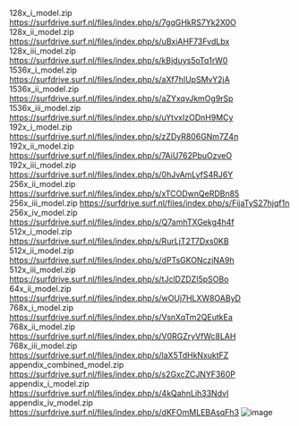 128x_i_model.zip            https://surfdrive.surf.nl/files/index.php/s/7gqGHkRS7Yk2X0O
128x_ii_model.zip	          https://surfdrive.surf.nl/files/index.php/s/uBxiAHF73FvdLbx
128x_iii_model.zip  	      https://surfdrive.surf.nl/files/index.php/s/kBjduys5oTq1rW0
1536x_i_model.zip	          https://surfdrive.surf.nl/files/index.php/s/aXf7hIUpSMvY2jA
1536x_ii_model.zip	        https://surfdrive.surf.nl/files/index.php/s/aZYxqvJkmOg9rSp
1536x_iii_model.zip	        https://surfdrive.surf.nl/files/index.php/s/uYtvxIzODnH9MCy
192x_i_model.zip	          https://surfdrive.surf.nl/files/index.php/s/zZDyR806GNm7Z4n
192x_ii_model.zip	          https://surfdrive.surf.nl/files/index.php/s/7AiU762PbuOzveO
192x_iii_model.zip  	      https://surfdrive.surf.nl/files/index.php/s/0hJvAmLyfS4RJ6Y
256x_ii_model.zip	          https://surfdrive.surf.nl/files/index.php/s/xTCODwnQeRDBn85
256x_iii_model.zip	        https://surfdrive.surf.nl/files/index.php/s/FijaTyS27hjqf1n
256x_iv_model.zip	          https://surfdrive.surf.nl/files/index.php/s/Q7amhTXGekg4h4f
512x_i_model.zip	          https://surfdrive.surf.nl/files/index.php/s/RurLjT2T7Dxs0KB
512x_ii_model.zip	          https://surfdrive.surf.nl/files/index.php/s/dPTsGKONczjNA9h
512x_iii_model.zip  	      https://surfdrive.surf.nl/files/index.php/s/tJclDZDZI5pSOBo
64x_ii_model.zip	          https://surfdrive.surf.nl/files/index.php/s/wOUj7HLXW8OAByD
768x_i_model.zip	          https://surfdrive.surf.nl/files/index.php/s/VsnXqTm2QEutkEa
768x_ii_model.zip	          https://surfdrive.surf.nl/files/index.php/s/V0RGZryVfWc8LAH
768x_iii_model.zip	        https://surfdrive.surf.nl/files/index.php/s/laX5TdHkNxuktFZ
appendix_combined_model.zip	https://surfdrive.surf.nl/files/index.php/s/s2GxcZCJNYF360P
appendix_i_model.zip	      https://surfdrive.surf.nl/files/index.php/s/4kQahnLih33NdvI
appendix_iv_model.zip	      https://surfdrive.surf.nl/files/index.php/s/dKFOmMLEBAsqFh3
![image](https://user-images.githubusercontent.com/95081818/155850474-269223f9-566c-484b-a415-98550b69ebb9.png)
